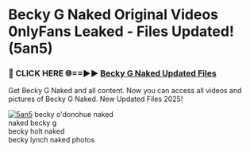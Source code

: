 # Becky G Naked Original Videos 0nlyFans Leaked - Files Updated! (5an5)

<h3>🔴 CLICK HERE 🌐==►► <a href="https://tinyurl.com/up5wt9bj" rel="nofollow">Becky G Naked Updated Files</a></h3>

Get Becky G Naked and all content. Now you can access all videos and pictures of Becky G Naked. New Updated Files 2025!

[![5an5](https://i.imgur.com/ABiUzMV.gif)](https://tinyurl.com/up5wt9bj)
becky o'donohue naked<br>
naked becky g<br>
becky holt naked<br>
becky lynch naked photos